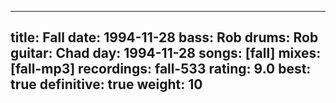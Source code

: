 
---
title: Fall
date: 1994-11-28
bass:	Rob
drums:	Rob
guitar:	Chad
day: 1994-11-28
songs: [fall]
mixes: [fall-mp3]
recordings: fall-533
rating: 9.0
best: true
definitive: true
weight: 10
---
